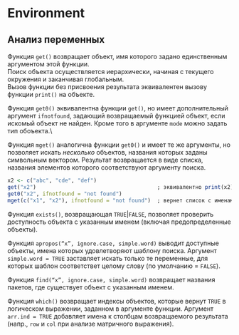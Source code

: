 # Environment

## Анализ переменных
Функция `get()` возвращает объект, имя которого задано единственным аргументом этой функции.\
Поиск объекта осуществляется иерархически, начиная с текущего окружения и заканчивая глобальным.\
Вызов функции без присвоения результата эквивалентен вызову функции `print()` на объекте.

Функция `get0()` эквивалентна функции `get()`, но имеет дополнительный аргумент `ifnotfound`, задающий возвращаемый функцией объект, если искомый объект не найден. Кроме того в аргументе `mode` можно задать тип обоъекта.\

Функция `mget()` аналогична функции `get0()` и имеет те же аргументы, но позволяет искать _несколько_ объектов, названия которых заданы символьным вектором. Результат возвращается в виде списка, названия элементов которого соответствуют аргументу поиска.
```r
x2 <- c("abc", "cde", "def")  
get("x2")                                      ; эквивалентно print(x2)
get0("x2", ifnotfound = "not found")
mget(c("x1", "x2"), ifnotfound = "not found")  ; вернет список с именами элементов "x1" и "x2"
```
Функция `exists()`, возвращающая `TRUE`|`FALSE`, позволяет проверить доступность объекта с указанным именем (включая предопределенные объекты).

Функция `apropos(“x”, ignore.case, simple.word)` выводит доступные объекты, имена которых удовлетворяют шаблону поиска. Аргумент `simple.word = TRUE` заставляет искать только те переменные, для которых шаблон соответствет целому слову (по умолчанию = `FALSE`).

Функция `find(“x”, ignore.case, simple.word)` возвращает названия пакетов, где существует объект с указанным именем.

Функция `which()` возвращает индексы объектов, которые вернут `TRUE` в логическом выражении, заданном в аргументе функции. Аргумент `arr.ind = TRUE` добавляет имена к столбцам возвращаемого результата (напр., `row` и `col` при анализе матричного выражения).
